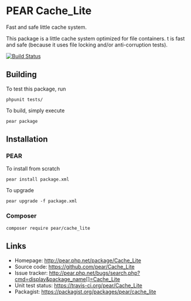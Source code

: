 # PEAR Cache_Lite

Fast and safe little cache system.

This package is a little cache system optimized for file containers.
t is fast and safe (because it uses file locking and/or anti-corruption tests).

[![Build Status](https://travis-ci.org/pear/Cache_Lite.svg)](https://travis-ci.org/pear/Cache_Lite)


## Building
To test this package, run

    phpunit tests/

To build, simply execute

    pear package


## Installation
### PEAR
To install from scratch

    pear install package.xml

To upgrade

    pear upgrade -f package.xml

### Composer

    composer require pear/cache_lite


## Links
- Homepage: http://pear.php.net/package/Cache_Lite
- Source code: https://github.com/pear/Cache_Lite
- Issue tracker: http://pear.php.net/bugs/search.php?cmd=display&package_name[]=Cache_Lite
- Unit test status: https://travis-ci.org/pear/Cache_Lite
- Packagist: https://packagist.org/packages/pear/cache_lite
